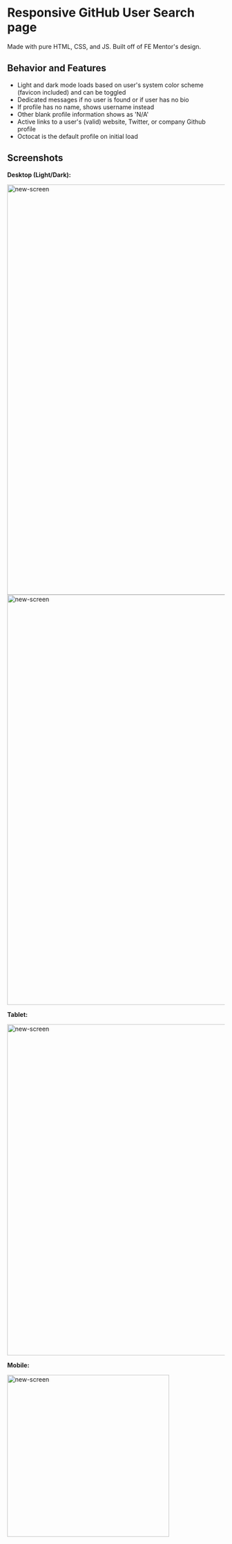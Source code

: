 # Responsive GitHub User Search page
Made with pure HTML, CSS, and JS. Built off of FE Mentor's design.

## Behavior and Features
- Light and dark mode loads based on user's system color scheme (favicon included) and can be toggled
- Dedicated messages if no user is found or if user has no bio
- If profile has no name, shows username instead
- Other blank profile information shows as 'N/A'
- Active links to a user's (valid) website, Twitter, or company Github profile
- Octocat is the default profile on initial load

## Screenshots

**Desktop (Light/Dark):**

<img width="950" alt="new-screen" src="https://github.com/briannarenni/gh-user-search-app/assets/69635579/24685cbc-d137-47ff-853f-b6e509be28a2">
<img width="950" alt="new-screen" src="https://github.com/briannarenni/gh-user-search-app/assets/69635579/c37c91a1-07b5-40c6-b05a-ca24ceaac120">

**Tablet:**

<img width="767" alt="new-screen" src="https://github.com/briannarenni/gh-user-search-app/assets/69635579/4b0dd6e9-67a5-4af8-86f1-b7ff5c54dbfd">

**Mobile:**

<img width="375" alt="new-screen" src="https://github.com/briannarenni/gh-user-search-app/assets/69635579/36acd0e9-15e0-4126-b9e5-b69916ea0aba">


